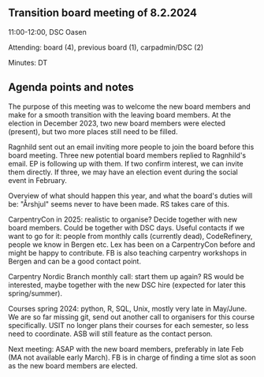 ## Transition board meeting of 8.2.2024

11:00-12:00, DSC Oasen

Attending: board (4), previous board (1), carpadmin/DSC (2)

Minutes: DT

## Agenda points and notes

The purpose of this meeting was to welcome the new board members and make for a smooth transition with the leaving board members. 
At the election in December 2023, two new board members were elected (present), but two more places still need to be filled.

Ragnhild sent out an email inviting more people to join the board before this board meeting. Three new potential board members replied to Ragnhild's email. EP is following up with them. 
If two confirm interest, we can invite them directly. If three, we may have an election event during the social event in February.

Overview of what should happen this year, and what the board's duties will be: "Årshjul" seems never to have been made. RS takes care of this.

CarpentryCon in 2025: realistic to organise? Decide together with new board members. Could be together with DSC days. 
Useful contacts if we want to go for it: people from monthly calls (currently dead), CodeRefinery, people we know in Bergen etc. Lex has been on a CarpentryCon before and might 
be happy to contribute. FB is also teaching carpentry workshops in Bergen and can be a good contact point.

Carpentry Nordic Branch monthly call: start them up again? RS would be interested, maybe together with the new DSC hire (expected for later this spring/summer).

Courses spring 2024: python, R, SQL, Unix, mostly very late in May/June.
We are so far missing git, send out another call to organisers for this course specifically.
USIT no longer plans their courses for each semester, so less need to coordinate. ASB will still feature as the contact person.

Next meeting: ASAP with the new board members, preferably in late Feb (MA not available early March). FB is in charge of finding a time slot as soon as the new board members
are elected.
